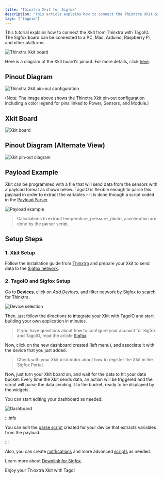 ```yaml
---
title: "Thinxtra Xkit for Sigfox"
description: "This article explains how to connect the Thinxtra Xkit Sigfox board to TagoIO and other platforms, and provides a diagram of the Xkit board pinout for reference."
tags: ["tagoio"]
---
```


This tutorial explains how to connect the Xkit from Thinxtra with TagoIO. The
Sigfox board can be connected to a PC, Mac, Arduino, Raspberry Pi, and other
platforms.

![Thinxtra Xkit board](/docs_imagem/tagoio/thinxtra-xkit-for-sigfox-2.png)

Here is a diagram of the Xkit board's pinout. For more details, click
[here](https://www.thinxtra.com/xkit/).

## Pinout Diagram

![Thinxtra Xkit pin-out configuration](/docs_imagem/tagoio/thinxtra-xkit-for-sigfox-2.png)

(Note: The image above shows the Thinxtra Xkit pin‑out configuration including a
color legend for pins linked to Power, Sensors, and Module.)

## Xkit Board

![Xkit board](/docs_imagem/tagoio/thinxtra-xkit-for-sigfox-2.png)

## Pinout Diagram (Alternate View)

![Xkit pin‑out diagram](/docs_imagem/tagoio/xkit_pinout-Sgw.png)

## Payload Example

Xkit can be programmed with a file that will send data from the sensors with a
payload format as shown below. TagoIO is flexible enough to parse this payload
in order to extract the variables – it is done through a script coded in the
[Payload Parser](/tagocore/resources/device/payload-parser.md).

![Payload example](/docs_imagem/tagoio/paylot_xkit-i8s.png)

> Calculations to extract temperature, pressure, photo, acceleration are done by
> the parser script.

## Setup Steps

### 1. Xkit Setup

Follow the installation guide from [Thinxtra](https://www.thinxtra.com/xkit/)
and prepare your Xkit to send data to the
[Sigfox network](/tagoio/integrations/networks/sigfox/sigfox.md).

### 2. TagoIO and Sigfox Setup

Go to **[Devices](https://admin.tago.io/devices)**, click on _Add Devices_, and
filter network by Sigfox to search for Thinxtra.

![Device selection](/docs_imagem/tagoio/thinxtra_selection_tagoio-PIU.png)

Then, just follow the directions to integrate your Xkit with TagoIO and start
building your own application in minutes.

> If you have questions about how to configure your account for Sigfox and
> TagoIO, read the article
> [Sigfox](/docs/tagoio/integrations/networks/sigfox/sigfox.md).

Now, click on the new dashboard created (left menu), and associate it with the
device that you just added.

> Check with your Xkit distributor about how to register the Xkit in the Sigfox
> Portal.

Now, just turn your Xkit board on, and wait for the data to hit your data
bucket. Every time the Xkit sends data, an action will be triggered and the
script will parse the data sending it to the bucket, ready to be displayed by
the widgets.

You can start editing your dashboard as needed.

![Dashboard](/docs_imagem/tagoio/thinxtra_Dash-7pM.png)

:::info

You can edit the [parse script](/tagocore/resources/device/payload-parser.md) created
for your device that extracts variables from the payload.

:::

Also, you can create
[notifications](/tagoio/getting-started/notification.md) and more advanced
[scripts](/tagoio/analysis/creating-analysis.md) as needed.

Learn more about
[Downlink for Sigfox](/docs/tagoio/integrations/networks/sigfox/sigfox-downlink.md).

Enjoy your Thinxtra Xkit with Tago!

